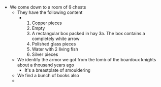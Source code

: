 - We come down to a room of 6 chests
	- They have the following content
		- 1. Copper pieces
		  2. Empty
		  3. A rectangular box packed in hay
		     3a. The box contains a completely white arrow
		  4. Polished glass pieces
		  5. Water with 2 living fish
		  6. Silver pieces
	- We identify the armor we got from the tomb of the boardoux knights about a thousand years ago
		- It's a breastplate of smouldering
	- We find a bunch of books also
	-